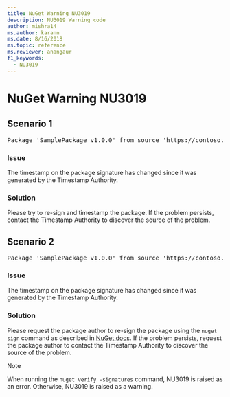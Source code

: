 ```yaml
---
title: NuGet Warning NU3019
description: NU3019 Warning code
author: mishra14
ms.author: karann
ms.date: 8/16/2018
ms.topic: reference
ms.reviewer: anangaur
f1_keywords: 
  - NU3019
---
```


# NuGet Warning NU3019

## Scenario 1

<pre>Package 'SamplePackage v1.0.0' from source 'https://contoso.com/index.json': The timestamp integrity check failed.</pre>

### Issue

The timestamp on the package signature has changed since it was generated by the Timestamp Authority.


### Solution

Please try to re-sign and timestamp the package. If the problem persists, contact the Timestamp Authority to discover the source of the problem.



## Scenario 2

<pre>Package 'SamplePackage v1.0.0' from source 'https://contoso.com/index.json': The primary signature's timestamp integrity check failed.</pre>

### Issue

The timestamp on the package signature has changed since it was generated by the Timestamp Authority.


### Solution

Please request the package author to re-sign the package using the `nuget sign` command as described in [NuGet docs](https://docs.microsoft.com/en-us/nuget/create-packages/sign-a-package). If the problem persists, request the package author to contact the Timestamp Authority to discover the source of the problem.


> [!Note]
> When running the `nuget verify -signatures` command, NU3019 is raised as an error. Otherwise, NU3019 is raised as a warning.

